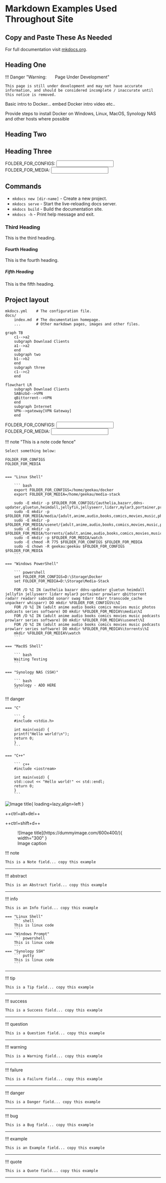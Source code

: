 # Markdown Examples Used Throughout Site

## Copy and Paste These As Needed

For full documentation visit [mkdocs.org](https://www.mkdocs.org).


## Heading One

!!! Danger "Warning: &nbsp; &nbsp; &nbsp; Page Under Development"

    This page is still under development and may not have accurate information, and should be considered incomplete / inaccurate until this notice is removed.



Basic intro to Docker... embed Docker intro video etc..

Provide steps to install Docker on Windows, Linux, MacOS, Synology NAS and other hosts where possible


## Heading Two

## Heading Three


<form>
  <label for="FOLDER_FOR_CONFIGS">FOLDER_FOR_CONFIGS:</label>
  <input type="text" id="FOLDER_FOR_CONFIGS" name="FOLDER_FOR_CONFIGS"><br>
  <label for="FOLDER_FOR_MEDIA">FOLDER_FOR_MEDIA:</label>
  <input type="text" id="FOLDER_FOR_MEDIA" name="FOLDER_FOR_MEDIA">
</form>




## Commands

* `mkdocs new [dir-name]` - Create a new project.
* `mkdocs serve` - Start the live-reloading docs server.
* `mkdocs build` - Build the documentation site.
* `mkdocs -h` - Print help message and exit.

### Third Heading

This is the third heading.

#### Fourth Heading

This is the fourth heading.

##### Fifth Heading

This is the fifth heading.

## Project layout

    mkdocs.yml    # The configuration file.
    docs/
        index.md  # The documentation homepage.
        ...       # Other markdown pages, images and other files.

``` mermaid
graph TB
    c1-->a2
    subgraph Download Clients
    a1-->a2
    end
    subgraph two
    b1-->b2
    end
    subgraph three
    c1-->c2
    end
```

``` mermaid
flowchart LR
    subgraph Download Clients
	SABnzbd-->VPN
	qBittorrent-->VPN
    end
    subgraph Internet
	VPN-->gateway[VPN Gateway]
	end
```


<form>
  <label for="FOLDER_FOR_CONFIGS">FOLDER_FOR_CONFIGS:</label>
  <input type="text" id="FOLDER_FOR_CONFIGS" name="FOLDER_FOR_CONFIGS"><br>
  <label for="FOLDER_FOR_MEDIA">FOLDER_FOR_MEDIA:</label>
  <input type="text" id="FOLDER_FOR_MEDIA" name="FOLDER_FOR_MEDIA">
</form>





!!! note "This is a note code fence"

    Select something below:

    FOLDER_FOR_CONFIGS  
    FOLDER_FOR_MEDIA


    === "Linux Shell"

        ``` bash
        export FOLDER_FOR_CONFIGS=/home/geekau/docker
        export FOLDER_FOR_MEDIA=/home/geekau/media-stack

        sudo -E mkdir -p $FOLDER_FOR_CONFIGS/{authelia,bazarr,ddns-updater,gluetun,heimdall,jellyfin,jellyseerr,lidarr,mylar3,portainer,prowlarr,qbittorrent,radarr,readarr,sabnzbd,sonarr,swag,tdarr,tdarr_transcode_cache,unpackerr,whisparr}
        sudo -E mkdir -p $FOLDER_FOR_MEDIA/media/{adult,anime,audio,books,comics,movies,music,photos,podcasts,series,software}
        sudo -E mkdir -p $FOLDER_FOR_MEDIA/usenet/{adult,anime,audio,books,comics,movies,music,prowlarr,podcasts,series,software}
        sudo -E mkdir -p $FOLDER_FOR_MEDIA/torrents/{adult,anime,audio,books,comics,movies,music,prowlarr,podcasts,series,software}
        sudo -E mkdir -p $FOLDER_FOR_MEDIA/watch
        sudo -E chmod -R 775 $FOLDER_FOR_CONFIGS $FOLDER_FOR_MEDIA
        sudo -E chown -R geekau:geekau $FOLDER_FOR_CONFIGS $FOLDER_FOR_MEDIA
        ```

    === "Windows PowerShell"

        ``` powershell
        set FOLDER_FOR_CONFIGS=D:\Storage\Docker
        set FOLDER_FOR_MEDIA=D:\Storage\Media-Stack

        FOR /D %I IN (authelia bazarr ddns-updater gluetun heimdall jellyfin jellyseerr lidarr mylar3 portainer prowlarr qbittorrent radarr readarr sabnzbd sonarr swag tdarr tdarr_transcode_cache unpackerr whisparr) DO mkdir %FOLDER_FOR_CONFIGS%\%I
        FOR /D %I IN (adult anime audio books comics movies music photos podcasts series software) DO mkdir %FOLDER_FOR_MEDIA%\media\%I
        FOR /D %I IN (adult anime audio books comics movies music podcasts prowlarr series software) DO mkdir %FOLDER_FOR_MEDIA%\usenet\%I
        FOR /D %I IN (adult anime audio books comics movies music podcasts prowlarr series software) DO mkdir %FOLDER_FOR_MEDIA%\torrents\%I
        mkdir %FOLDER_FOR_MEDIA%\watch
        ```

    === "MacOS Shell"

        ``` bash
        Waiting Testing
        ```

    === "Synology NAS (SSH)"

        ``` bash
        Synology - ADD HERE
        ```




!!! danger

    === "C"

        ``` c
        #include <stdio.h>

        int main(void) {
        printf("Hello world!\n");
        return 0;
        }
        ```

    === "C++"

        ``` c++
        #include <iostream>

        int main(void) {
        std::cout << "Hello world!" << std::endl;
        return 0;
        }
        ```



![Image title](https://dummyimage.com/600x400/eee/aaa){ loading=lazy,align=left }

++ctrl+alt+del++

++ctrl+shift+d++

<figure markdown>
  ![Image title](https://dummyimage.com/600x400/){ width="300" }
  <figcaption>Image caption</figcaption>
</figure>

!!! note

    This is a Note field... copy this example

---

!!! abstract

    This is an Abstract field... copy this example

---

!!! info

    This is an Info field... copy this example

    === "Linux Shell"
        ``` shell
        This is linux code
        ```
    === "Windows Prompt"
        ``` powershell
        This is linux code
        ```
    === "Synology SSH"
        ``` putty
        This is linux code
        ```

---

!!! tip

    This is a Tip field... copy this example

---

!!! success

    This is a Success field... copy this example

---

!!! question

    This is a Question field... copy this example

---

!!! warning

    This is a Warning field... copy this example

---

!!! failure

    This is a Failure field... copy this example

---

!!! danger

    This is a Danger field... copy this example

---

!!! bug

    This is a Bug field... copy this example

---

!!! example

    This is an Example field... copy this example

---

!!! quote

    This is a Quote field... copy this example

---


